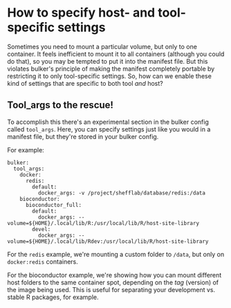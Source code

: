# How to specify host- and tool-specific settings

Sometimes you need to mount a particular volume, but only to one container. It feels inefficient to mount it to all containers (although you could do that), so you may be tempted to put it into the manifest file. But this violates bulker's principle of making the manifest completely portable by restricting it to only tool-specific settings. So, how can we enable these kind of settings that are specific to both tool *and* host?

## Tool_args to the rescue!

To accomplish this there's an experimental section in the bulker config called `tool_args`. Here, you can specify settings just like you would in a manifest file, but they're stored in your bulker config.

For example:

```
bulker:
  tool_args:
    docker:
      redis:
        default:
          docker_args: -v /project/shefflab/database/redis:/data
    bioconductor:
      bioconductor_full:
        default:
          docker_args: --volume=${HOME}/.local/lib/R:/usr/local/lib/R/host-site-library
        devel:
          docker_args: --volume=${HOME}/.local/lib/Rdev:/usr/local/lib/R/host-site-library
```

For the `redis` example, we're mounting a custom folder to `/data`, but only on `docker:redis` containers. 

For the bioconductor example, we're showing how you can mount different host folders to the same container spot, depending on the *tag* (version) of the image being used. This is useful for separating your development vs. stable R packages, for example.